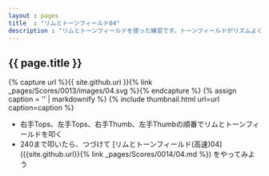 ```yaml
---
layout : pages
title  : "リムとトーンフィールド04"
description : "リムとトーンフィールドを使った練習です。トーンフィールドがリズムよく、綺麗に鳴らせるように練習しましょう。"
---
```


## {{ page.title }}

{% capture url %}{{ site.github.url }}{% link _pages/Scores/0013/images/04.svg %}{% endcapture %}
{% assign caption = '' | markdownify %}
{% include thumbnail.html url=url caption=caption %}

* 右手Tops、左手Tops、右手Thumb、左手Thumbの順番でリムとトーンフィールドを叩く
* 240まで叩いたら、つづけて [リムとトーンフィールド(高速)04]({{site.github.url}}{% link _pages/Scores/0014/04.md %}) をやってみよう
